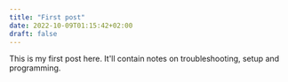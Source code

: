 ```yaml
---
title: "First post"
date: 2022-10-09T01:15:42+02:00
draft: false
---
```


This is my first post here. It'll contain notes on troubleshooting, setup and programming.
